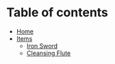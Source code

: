 # Table of contents

* [Home](README.md)
* [Items](Items.md)
  * [Iron Sword](Items/iron_sword.md)
  * [Cleansing Flute](Items/cleansing_flute.md)
